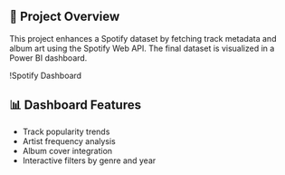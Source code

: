 ## 🎯 Project Overview

This project enhances a Spotify dataset by fetching track metadata and album art using the Spotify Web API. The final dataset is visualized in a Power BI dashboard.

!Spotify Dashboard

## 📊 Dashboard Features

- Track popularity trends
- Artist frequency analysis
- Album cover integration
- Interactive filters by genre and year

